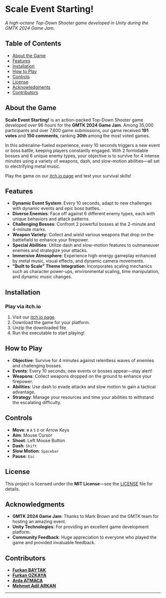 
# Scale Event Starting!

_A high-octane Top-Down Shooter game developed in Unity during the GMTK 2024 Game Jam._

## Table of Contents

- [About the Game](#about-the-game)
- [Features](#features)
- [Installation](#installation)
- [How to Play](#how-to-play)
- [Controls](#controls)
- [License](#license)
- [Acknowledgments](#acknowledgments)
- [Contributors](#contributors)

## About the Game

**Scale Event Starting!** is an action-packed Top-Down Shooter game developed over 96 hours for the **GMTK 2024 Game Jam**. Among 35,000 participants and over 7,600 game submissions, our game received **191 votes** and **150 comments**, ranking **30th** among the most voted games.

In this adrenaline-fueled experience, every 10 seconds triggers a new event or boss battle, keeping players constantly engaged. With 2 formidable bosses and 6 unique enemy types, your objective is to survive for 4 intense minutes using a variety of weapons, dash, and slow-motion abilities—all set to electrifying metal music.

Play the game on our [itch.io page](https://baytak.itch.io/scale-event-starting) and test your survival skills!

## Features

- **Dynamic Event System**: Every 10 seconds, adapt to new challenges with dynamic events and epic boss battles.
- **Diverse Enemies**: Face off against 6 different enemy types, each with unique behaviors and attack patterns.
- **Challenging Bosses**: Confront 2 powerful bosses at the 2-minute and 4-minute marks.
- **Weapon Variety**: Collect and wield various weapons that drop on the battlefield to enhance your firepower.
- **Special Abilities**: Utilize dash and slow-motion features to outmaneuver enemies and strategize your attacks.
- **Immersive Atmosphere**: Experience high-energy gameplay enhanced by metal music, visual effects, and dynamic camera movements.
- **"Built to Scale" Theme Integration**: Incorporates scaling mechanics such as character power-ups, environmental scaling, time manipulation, and dynamic music changes.

## Installation

### Play via itch.io

1. Visit our [itch.io page](https://baytak.itch.io/scale-event-starting).
2. Download the game for your platform.
3. Unzip the downloaded file.
4. Run the executable to start playing!

## How to Play

- **Objective**: Survive for 4 minutes against relentless waves of enemies and challenging bosses.
- **Events**: Every 10 seconds, new events or bosses appear—stay alert!
- **Weapons**: Collect weapons dropped on the ground to enhance your firepower.
- **Abilities**: Use dash to evade attacks and slow motion to gain a tactical advantage.
- **Strategy**: Manage your resources and time your abilities to withstand the escalating difficulty.

## Controls

- **Move**: `W` `A` `S` `D` or Arrow Keys
- **Aim**: Mouse Cursor
- **Shoot**: Left Mouse Button
- **Dash**: `Shift`
- **Slow Motion**: `Spacebar`
- **Pause**: `Esc`

## License

This project is licensed under the **MIT License**—see the [LICENSE](LICENSE) file for details.

## Acknowledgments

- **GMTK 2024 Game Jam**: Thanks to Mark Brown and the GMTK team for hosting an amazing event.
- **Unity Technologies**: For providing an excellent game development platform.
- **Community Feedback**: Huge appreciation to everyone who played the game and provided invaluable feedback.

## Contributors

- **[Furkan BAYTAK](https://github.com/FurkanBaytak)**
- **[Furkan OZKAYA](https://github.com/Elhier0)**
- **[Arda ATMACA](https://github.com/WaterArchery)**
- **[Mehmet Adil ARKAN]()**

---
